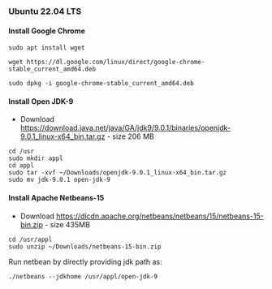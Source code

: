 ### Ubuntu 22.04 LTS

####  Install Google Chrome
```
sudo apt install wget
```
```
wget https://dl.google.com/linux/direct/google-chrome-stable_current_amd64.deb
```
```
sudo dpkg -i google-chrome-stable_current_amd64.deb 
```

####  Install Open JDK-9
- Download https://download.java.net/java/GA/jdk9/9.0.1/binaries/openjdk-9.0.1_linux-x64_bin.tar.gz    - size 206 MB
```
cd /usr
sudo mkdir appl
cd appl
sudo tar -xvf ~/Downloads/openjdk-9.0.1_linux-x64_bin.tar.gz
sudo mv jdk-9.0.1 open-jdk-9
```

####  Install Apache Netbeans-15
- Download https://dlcdn.apache.org/netbeans/netbeans/15/netbeans-15-bin.zip    -  size 435MB
```
cd /usr/appl
sudo unzip ~/Downloads/netbeans-15-bin.zip 
```
Run netbean by directly providing jdk path as:
```
./netbeans --jdkhome /usr/appl/open-jdk-9
```



